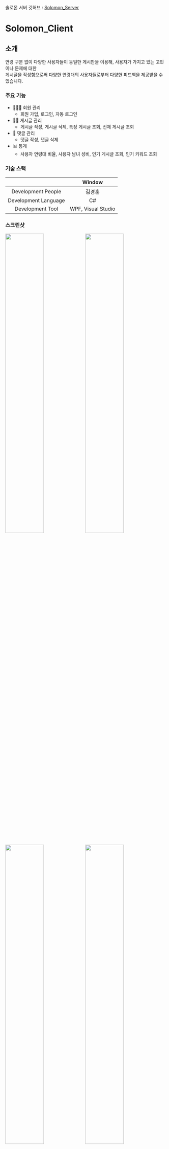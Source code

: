 솔로몬 서버 깃허브 : [Solomon_Server](https://github.com/KyungHoon0126/Solomon_Server)

# Solomon_Client

## 소개

연령 구분 없이 다양한 사용자들이 동일한 게시판을 이용해, 사용자가 가지고 있는 고민이나 문제에 대한 <br>
게시글을 작성함으로써 다양한 연령대의 사용자들로부터 다양한 피드백을 제공받을 수 있습니다.

### 주요 기능

- 🙋🏻‍♂️ 회원 관리
  - 회원 가입, 로그인, 자동 로그인
- 👨‍🏫 게시글 관리
  - 게시글 작성, 게시글 삭제, 특정 게시글 조회, 전체 게시글 조회
- 💬 댓글 관리
  - 댓글 작성, 댓글 삭제
- 📊 통계
  - 사용자 연령대 비율, 사용자 남녀 성비, 인기 게시글 조회, 인기 키워드 조회
  
### 기술 스택
||Window|
|:------:|:---:|
|Development People|김경훈|
|Development Language|C#|
|Development Tool|WPF, Visual Studio|

### 스크린샷

<div>
<img src="https://user-images.githubusercontent.com/48943501/103409597-e7c67a80-4baa-11eb-8ab5-bb899cf03081.png" width="49%" />
<img src="https://user-images.githubusercontent.com/48943501/103409607-f01eb580-4baa-11eb-8c5d-cb07cc23b662.png" width="49%" />
</div>
<div>
<img src="https://user-images.githubusercontent.com/48943501/103409633-03ca1c00-4bab-11eb-972c-cbe37e76f6bd.png" width="49%" />
<img src="https://user-images.githubusercontent.com/48943501/103409650-0f1d4780-4bab-11eb-8de3-56741de1dcff.png" width="49%" />
</div>
<div>
<img src="https://user-images.githubusercontent.com/48943501/103409657-180e1900-4bab-11eb-9f61-cee43b9047dd.png" width="49%" />
<img src="https://user-images.githubusercontent.com/48943501/103409658-1e9c9080-4bab-11eb-842f-02683bec204a.png" width="49%" />
</div>
